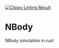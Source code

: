 [![Clippy Linting Result](http://clippy.bashy.io/github/Johnson-A/NBody/master/badge.svg)](http://clippy.bashy.io/github/Johnson-A/NBody/master/log)

# NBody
NBody simulation in rust
